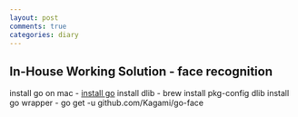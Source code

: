 ```yaml
---
layout: post
comments: true
categories: diary
---
```

## In-House Working Solution - face recognition
install go on mac - [install go](https://golang.org/doc/install)
install dlib - brew install pkg-config dlib
install go wrapper - go get -u github.com/Kagami/go-face
